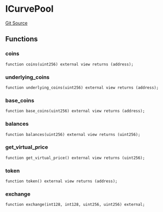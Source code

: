 # ICurvePool
[Git Source](https://github.com/larrythecucumber321/protocol/blob/77d337b8595ba96d069ded321419b36a61984170/contracts/plugins/assets/convex/PoolTokens.sol)


## Functions
### coins


```solidity
function coins(uint256) external view returns (address);
```

### underlying_coins


```solidity
function underlying_coins(uint256) external view returns (address);
```

### base_coins


```solidity
function base_coins(uint256) external view returns (address);
```

### balances


```solidity
function balances(uint256) external view returns (uint256);
```

### get_virtual_price


```solidity
function get_virtual_price() external view returns (uint256);
```

### token


```solidity
function token() external view returns (address);
```

### exchange


```solidity
function exchange(int128, int128, uint256, uint256) external;
```


